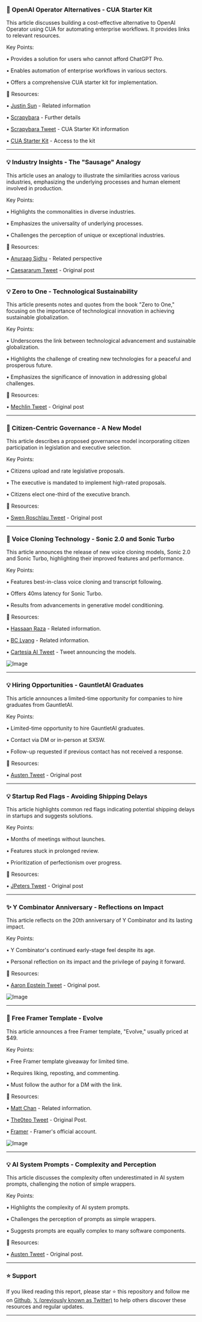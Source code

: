### 🤖 OpenAI Operator Alternatives - CUA Starter Kit

This article discusses building a cost-effective alternative to OpenAI Operator using CUA for automating enterprise workflows.  It provides links to relevant resources.

Key Points:

•  Provides a solution for users who cannot afford ChatGPT Pro.

•  Enables automation of enterprise workflows in various sectors.

•  Offers a comprehensive CUA starter kit for implementation.


🔗 Resources:

• [Justin Sun](https://x.com/justinsunyt) -  Related information

• [Scrapybara](https://x.com/scrapybara) -  Further details

• [Scrapybara Tweet](https://x.com/scrapybara/status/1899575106009268305) -  CUA Starter Kit information

• [CUA Starter Kit](https://t.co/TN3BhJaucS) - Access to the kit



---

### 💡 Industry Insights - The "Sausage" Analogy

This article uses an analogy to illustrate the similarities across various industries, emphasizing the underlying processes and human element involved in production.

Key Points:

•  Highlights the commonalities in diverse industries.

•  Emphasizes the universality of underlying processes.

•  Challenges the perception of unique or exceptional industries.


🔗 Resources:

• [Anuraag Sidhu](https://x.com/anuraagsidhu) -  Related perspective

• [Caesararum Tweet](https://x.com/caesararum/status/1899531367165395018) -  Original post


---

### 💡 Zero to One - Technological Sustainability

This article presents notes and quotes from the book "Zero to One," focusing on the importance of technological innovation in achieving sustainable globalization.

Key Points:

• Underscores the link between technological advancement and sustainable globalization.

•  Highlights the challenge of creating new technologies for a peaceful and prosperous future.

•  Emphasizes the significance of innovation in addressing global challenges.


🔗 Resources:

• [Mechlin Tweet](https://x.com/mechlin/status/1899538269240479911) -  Original post


---

### 🤖 Citizen-Centric Governance - A New Model

This article describes a proposed governance model incorporating citizen participation in legislation and executive selection.

Key Points:

•  Citizens upload and rate legislative proposals.

•  The executive is mandated to implement high-rated proposals.

•  Citizens elect one-third of the executive branch.


🔗 Resources:

• [Swen Roschlau Tweet](https://x.com/SwenRoschlau/status/1899540813379764565) -  Original post


---

### 🚀 Voice Cloning Technology - Sonic 2.0 and Sonic Turbo

This article announces the release of new voice cloning models, Sonic 2.0 and Sonic Turbo, highlighting their improved features and performance.

Key Points:

•  Features best-in-class voice cloning and transcript following.

•  Offers 40ms latency for Sonic Turbo.

•  Results from advancements in generative model conditioning.


🔗 Resources:

• [Hassaan Raza](https://x.com/hassaanraza97) - Related information.

• [BC Lyang](https://x.com/bclyang) - Related information.

• [Cartesia AI Tweet](https://x.com/cartesia_ai/status/1899479695537676624) -  Tweet announcing the models.

![Image](https://pbs.twimg.com/amplify_video_thumb/1899479658774609920/img/39KNsjtkSWeAqY1h.jpg)


---

### 💡 Hiring Opportunities - GauntletAI Graduates

This article announces a limited-time opportunity for companies to hire graduates from GauntletAI.

Key Points:

•  Limited-time opportunity to hire GauntletAI graduates.

•  Contact via DM or in-person at SXSW.

•  Follow-up requested if previous contact has not received a response.


🔗 Resources:

• [Austen Tweet](https://x.com/Austen/status/1899526341201887657) -  Original post



---

### 💡 Startup Red Flags - Avoiding Shipping Delays

This article highlights common red flags indicating potential shipping delays in startups and suggests solutions.

Key Points:

•  Months of meetings without launches.

•  Features stuck in prolonged review.

•  Prioritization of perfectionism over progress.


🔗 Resources:

• [JPeters Tweet](https://x.com/jpeters305/status/1899503556878549015) -  Original post


---

### ✨ Y Combinator Anniversary - Reflections on Impact

This article reflects on the 20th anniversary of Y Combinator and its lasting impact.

Key Points:

•  Y Combinator's continued early-stage feel despite its age.

•  Personal reflection on its impact and the privilege of paying it forward.


🔗 Resources:

• [Aaron Epstein Tweet](https://x.com/aaron_epstein/status/1899502918363238654) - Original post.

![Image](https://pbs.twimg.com/media/Glxj1R5b0AMt33Y?format=jpg&name=small)


---

### 🚀 Free Framer Template - Evolve

This article announces a free Framer template, "Evolve," usually priced at $49.


Key Points:

•  Free Framer template giveaway for limited time.

•  Requires liking, reposting, and commenting.

•  Must follow the author for a DM with the link.



🔗 Resources:

• [Matt Chan](https://x.com/itsmattchan) -  Related information.

• [The0teo Tweet](https://x.com/the0teo/status/1899070316502213118) -  Original Post.

• [Framer](https://x.com/framer) - Framer's official account.

![Image](https://pbs.twimg.com/tweet_video_thumb/GlraYWxbMAAPaym.jpg)



---

### 💡 AI System Prompts - Complexity and Perception

This article discusses the complexity often underestimated in AI system prompts, challenging the notion of simple wrappers.

Key Points:

•  Highlights the complexity of AI system prompts.

•  Challenges the perception of prompts as simple wrappers.

•  Suggests prompts are equally complex to many software components.



🔗 Resources:

• [Austen Tweet](https://x.com/Austen/status/1899423082021818656) - Original post.


---

### ⭐️ Support

If you liked reading this report, please star ⭐️ this repository and follow me on [Github](https://github.com/Drix10), [𝕏 (previously known as Twitter)](https://x.com/DRIX_10_) to help others discover these resources and regular updates.

---